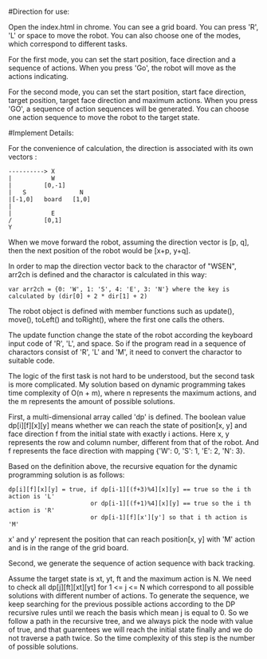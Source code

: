 #Direction for use:

Open the index.html in chrome. You can see a grid board. You can press 'R', 'L' or space to move the robot. You can also choose one of the modes, which correspond to different tasks.

For the first mode, you can set the start position, face direction and a sequence of actions. When you press 'Go', the robot will move as the actions indicating.

For the second mode, you can set the start position, start face direction, target position, target face direction and maximum actions. When you press 'GO', a sequence of action sequences will be generated. You can choose one action sequence to move the robot to the target state.
 
#Implement Details:

For the convenience of calculation, the direction is associated with its own vectors :
```
----------> X
|           W
|         [0,-1]
|   S               N
|[-1,0]   board   [1,0]
|
|           E
/         [0,1]
Y
```
When we move forward the robot, assuming the direction vector is [p, q], then the next position of the robot would be [x+p, y+q].

In order to map the direction vector back to the charactor of "WSEN", arr2ch is defined and the charactor is calculated in this way:

    var arr2ch = {0: 'W', 1: 'S', 4: 'E', 3: 'N'} where the key is calculated by (dir[0] + 2 * dir[1] + 2)
	
The robot object is defined with member functions such as update(), move(), toLeft() and toRight(), where the first one calls the others.

The update function change the state of the robot according the keyboard input code of 'R', 'L', and space. So if the program read in a sequence of charactors consist of 'R', 'L' and 'M', it need to convert the charactor to suitable code.

The logic of the first task is not hard to be understood, but the second task is more complicated. My solution based on dynamic programming takes time complexity of O(n + m), where n represents the maximum actions, and the m represents the amount of possible solutions.

First, a multi-dimensional array called 'dp' is defined. The boolean value dp[i][f][x][y] means whether we can reach the state of position[x, y] and face direction f from the initial state with exactly i actions. Here x, y represents the row and column number, different from that of the robot. And f represents the face direction with mapping {'W': 0, 'S': 1, 'E': 2, 'N': 3}.

Based on the definition above, the recursive equation for the dynamic programming solution is as follows:

    dp[i][f][x][y] = true, if dp[i-1][(f+3)%4][x][y] == true so the i th action is 'L'
                           or dp[i-1][(f+1)%4][x][y] == true so the i th action is 'R'
                           or dp[i-1][f][x'][y'] so that i th action is 'M'

x' and y' represent the position that can reach position[x, y] with 'M' action and is in the range of the grid board.

Second, we generate the sequence of action sequence with back tracking. 

Assume the target state is xt, yt, ft and the maximum action is N. We need to check all dp[j][ft][xt][yt] for 1 <= j <= N which correspond to all possible solutions with different number of actions. To generate the sequence, we keep searching for the previous possible actions according to the DP recursive rules until we reach the basis which mean j is equal to 0. So we follow a path in the recursive tree, and we always pick the node with value of true, and that guarentees we will reach the initial state finally and we do not traverse a path twice. So the time complexity of this step is the number of possible solutions.






